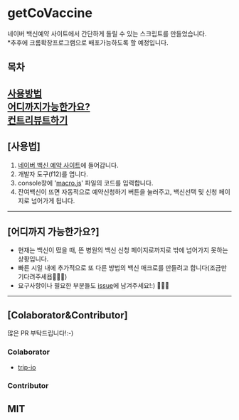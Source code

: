 # **getCoVaccine**
네이버 백신예약 사이트에서 간단하게 돌릴 수 있는 스크립트를 만들었습니다.         
*추후에 크롬확장프로그램으로 배포가능하도록 할 예정입니다.



## **목차**  
[사용방법](#사용법)  
[어디까지가능한가요?](#어디까지-가능한가요)  
[컨트리뷰트하기](#ColaboratorContributor)  
-------------------------

## [사용법]

1. [네이버 백신 예약 사이트](https://m.place.naver.com/rest/vaccine)에 들어갑니다. 
2. 개발자 도구(f12)를 엽니다. 
3. console창에 '[macro.js](/macro.js)' 파일의 코드를 입력합니다. 
4. 잔여백신이 뜨면 자동적으로 예약신청하기 버튼을 눌러주고, 백신선택 및 신청 페이지로 넘어가게 됩니다.
-------------------------
## [어디까지 가능한가요?]

- 현재는 백신이 떴을 때, 뜬 병원의 백신 신청 페이지로까지로 밖에 넘어가지 못하는 상황입니다. 
- 빠른 시일 내에 추가적으로 또 다른 방법의 백신 매크로를 만들려고 합니다(조금만 기다려주세욥🙆🏻‍♂️)
- 요구사항이나 필요한 부분들도 [issue](https://github.com/narongchan/getCoVaccine/issues)에 남겨주세요!:) 🙋🏻‍♂️

-------------------------
## [Colaborator&Contributor]

많은  PR 부탁드립니다!:-)
### Colaborator

 - [trip-io](https://github.com/trip-io)
### Contributor
    
## MIT